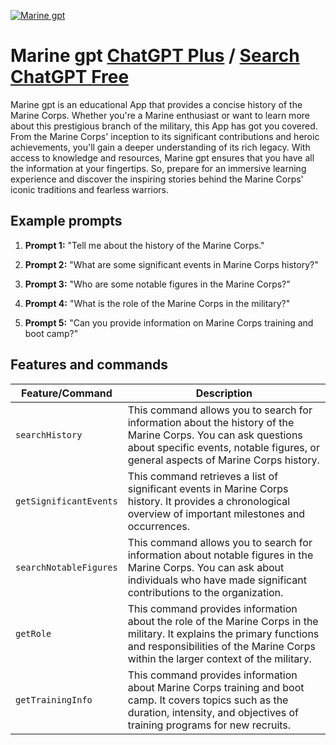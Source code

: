 
[![Marine gpt](null)](https://chat.openai.com/g/g-HkDFkYnUJ-marine-gpt)

# Marine gpt [ChatGPT Plus](https://chat.openai.com/g/g-HkDFkYnUJ-marine-gpt) / [Search ChatGPT Free](https://gptcall.net/index.html#/?search=Marine%20gpt)

Marine gpt is an educational App that provides a concise history of the Marine Corps. Whether you're a Marine enthusiast or want to learn more about this prestigious branch of the military, this App has got you covered. From the Marine Corps' inception to its significant contributions and heroic achievements, you'll gain a deeper understanding of its rich legacy. With access to knowledge and resources, Marine gpt ensures that you have all the information at your fingertips. So, prepare for an immersive learning experience and discover the inspiring stories behind the Marine Corps' iconic traditions and fearless warriors.

## Example prompts

1. **Prompt 1:** "Tell me about the history of the Marine Corps."

2. **Prompt 2:** "What are some significant events in Marine Corps history?"

3. **Prompt 3:** "Who are some notable figures in the Marine Corps?"

4. **Prompt 4:** "What is the role of the Marine Corps in the military?"

5. **Prompt 5:** "Can you provide information on Marine Corps training and boot camp?"

## Features and commands

| Feature/Command | Description |
| --- | --- |
| `searchHistory` | This command allows you to search for information about the history of the Marine Corps. You can ask questions about specific events, notable figures, or general aspects of Marine Corps history. |
| `getSignificantEvents` | This command retrieves a list of significant events in Marine Corps history. It provides a chronological overview of important milestones and occurrences. |
| `searchNotableFigures` | This command allows you to search for information about notable figures in the Marine Corps. You can ask about individuals who have made significant contributions to the organization. |
| `getRole` | This command provides information about the role of the Marine Corps in the military. It explains the primary functions and responsibilities of the Marine Corps within the larger context of the military. |
| `getTrainingInfo` | This command provides information about Marine Corps training and boot camp. It covers topics such as the duration, intensity, and objectives of training programs for new recruits. |


